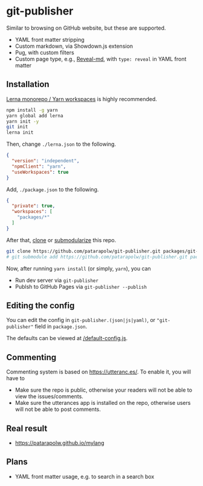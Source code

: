 # git-publisher

Similar to browsing on GitHub website, but these are supported.

- YAML front matter stripping
- Custom markdown, via Showdown.js extension
- Pug, with custom filters
- Custom page type, e.g., [Reveal-md](https://github.com/patarapolw/reveal-md), with `type: reveal` in YAML front matter

## Installation

[Lerna monorepo / Yarn workspaces](https://dev.to/patarapolw/monorepo-with-three-subrepos-for-web-apps-2ohc) is highly recommended.

```sh
npm install -g yarn
yarn global add lerna
yarn init -y
git init
lerna init
```

Then, change `./lerna.json` to the following.

```json
{
  "version": "independent",
  "npmClient": "yarn",
  "useWorkspaces": true
}
```

Add, `./package.json` to the following.

```json
{
  "private": true,
  "workspaces": [
    "packages/*"
  ]
}
```

After that, [clone](https://git-scm.com/docs/git-clone) or [submodularize](https://git-scm.com/docs/git-submodule) this repo.

```sh
git clone https://github.com/patarapolw/git-publisher.git packages/git-publisher
# git submodule add https://github.com/patarapolw/git-publisher.git packages/git-publisher
```

Now, after running `yarn install` (or simply, `yarn`), you can

- Run dev server via `git-publisher`
- Publsh to GitHub Pages via `git-publisher --publish`

## Editing the config

You can edit the config in `git-publisher.(json|js|yaml)`, or `"git-publisher"` field in `package.json`.

The defaults can be viewed at [/default-config.js](/default-config.js).

## Commenting

Commenting system is based on <https://utteranc.es/>. To enable it, you will have to

- Make sure the repo is public, otherwise your readers will not be able to view the issues/comments.
- Make sure the utterances app is installed on the repo, otherwise users will not be able to post comments.

## Real result

- <https://patarapolw.github.io/mylang>

## Plans

- YAML front matter usage, e.g. to search in a search box
